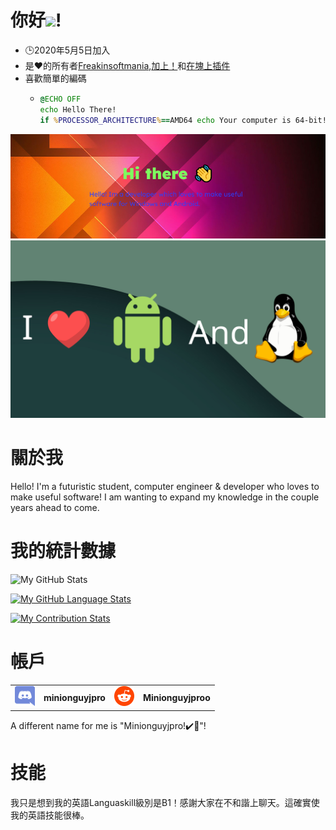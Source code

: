 # 你好<img src="https://media.tenor.com/images/822fb670841c6f6582fefbb82e338a50/tenor.gif" width="30px">!

-   🕒2020年5月5日加入
-   是❤️的所有者[Freakinsoftmania](https://github.com/FreakinSoftMania),[加上！](https://github.com/Adding-That-On)和[在塊上插件](https://github.com/Pluging-it-on-block)
-   喜歡簡單的編碼
    -   ```bat
        @ECHO OFF
        echo Hello There!
        if %PROCESSOR_ARCHITECTURE%==AMD64 echo Your computer is 64-bit!
        ```

![Welcome!](./img/welcome-message.png)![I love Android and Linux!](./img/android-and-linux-fan.png)

# 關於我

Hello! I'm a futuristic student, computer engineer & developer who loves to make useful software! I am wanting to expand my knowledge in the couple years ahead to come.

# 我的統計數據

![My GitHub Stats](https://github-readme-stats.vercel.app/api/?username=Minionguyjpro&count_private=true&theme=react&showicons=true)

[![My GitHub Language Stats](https://github-readme-stats.vercel.app/api/top-langs/?username=Minionguyjpro&langs_count=5&theme=react)](<>)

[![My Contribution Stats](https://github-contribution-stats.vercel.app/api/?username=Minionguyjpro)](https://github.com/Minionguyjpro/github-contribution-stats/)

# 帳戶

<table>
  <tr>
    <td align="left"><img src="./img/discord.svg" alt="minionguyjpro" width="32" height="32"/></td><th>minionguyjpro</th>
    <td align="left"><img src="./img/reddit.svg" alt="Minionguyjproo" width="32" height="32"/></td><th>Minionguyjproo</th>
  </tr>
</table>
A different name for me is "Minionguyjpro!✔️👏"!

# 技能

我只是想到我的英語Languaskill級別是B1！感謝大家在不和諧上聊天。這確實使我的英語技能很棒。
